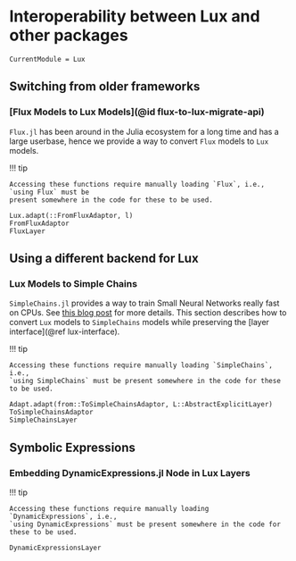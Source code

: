 # Interoperability between Lux and other packages

```@meta
CurrentModule = Lux
```

## Switching from older frameworks

### [Flux Models to Lux Models](@id flux-to-lux-migrate-api)

`Flux.jl` has been around in the Julia ecosystem for a long time and has a large userbase,
hence we provide a way to convert `Flux` models to `Lux` models.

!!! tip

    Accessing these functions require manually loading `Flux`, i.e., `using Flux` must be
    present somewhere in the code for these to be used.

```@docs
Lux.adapt(::FromFluxAdaptor, l)
FromFluxAdaptor
FluxLayer
```

## Using a different backend for Lux

### Lux Models to Simple Chains

`SimpleChains.jl` provides a way to train Small Neural Networks really fast on CPUs.
See [this blog post](https://julialang.org/blog/2022/04/simple-chains/) for more details.
This section describes how to convert `Lux` models to `SimpleChains` models while
preserving the [layer interface](@ref lux-interface).

!!! tip

    Accessing these functions require manually loading `SimpleChains`, i.e.,
    `using SimpleChains` must be present somewhere in the code for these to be used.

```@docs
Adapt.adapt(from::ToSimpleChainsAdaptor, L::AbstractExplicitLayer)
ToSimpleChainsAdaptor
SimpleChainsLayer
```

## Symbolic Expressions

### Embedding DynamicExpressions.jl Node in Lux Layers

!!! tip

    Accessing these functions require manually loading `DynamicExpressions`, i.e.,
    `using DynamicExpressions` must be present somewhere in the code for these to be used.

```@docs
DynamicExpressionsLayer
```
